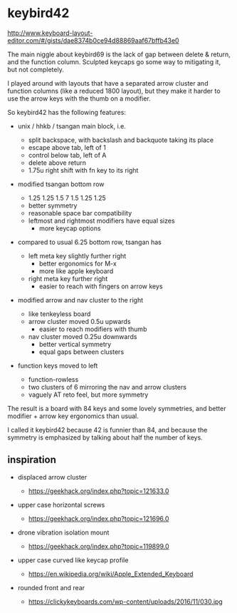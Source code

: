 keybird42
=========

http://www.keyboard-layout-editor.com/#/gists/dae8374b0ce94d88869aaf67bffb43e0

The main niggle about keybird69 is the lack of gap between delete &
return, and the function column. Sculpted keycaps go some way to
mitigating it, but not completely.

I played around with layouts that have a separated arrow cluster and
function columns (like a reduced 1800 layout), but they make it harder
to use the arrow keys with the thumb on a modifier.

So keybird42 has the following features:

  * unix / hhkb / tsangan main block, i.e.
      - split backspace, with backslash and backquote taking its place
      - escape above tab, left of 1
      - control below tab, left of A
      - delete above return
      - 1.75u right shift with fn key to its right

  * modified tsangan bottom row
      - 1.25 1.25 1.5 7 1.5 1.25 1.25
      - better symmetry
      - reasonable space bar compatibility
      - leftmost and rightmost modifiers have equal sizes
          + more keycap options

  * compared to usual 6.25 bottom row, tsangan has
      - left meta key slightly further right
          + better ergonomics for M-x
          + more like apple keyboard
      - right meta key further right
          + easier to reach with fingers on arrow keys

  * modified arrow and nav cluster to the right
      - like tenkeyless board
      - arrow cluster moved 0.5u upwards
          + easier to reach modifiers with thumb
      - nav cluster moved 0.25u downwards
          + better vertical symmetry
          + equal gaps between clusters

  * function keys moved to left
      - function-rowless
      - two clusters of 6 mirroring the nav and arrow clusters
      - vaguely AT reto feel, but more symmetry

The result is a board with 84 keys and some lovely symmetries,
and better modifier + arrow key ergonomics than usual.

I called it keybird42 because 42 is funnier than 84, and because the
symmetry is emphasized by talking about half the number of keys.


inspiration
-----------

  * displaced arrow cluster
      - https://geekhack.org/index.php?topic=121633.0

  * upper case horizontal screws
      - https://geekhack.org/index.php?topic=121696.0

  * drone vibration isolation mount
      - https://geekhack.org/index.php?topic=119899.0

  * upper case curved like keycap profile
      - https://en.wikipedia.org/wiki/Apple_Extended_Keyboard

  * rounded front and rear
      - https://clickykeyboards.com/wp-content/uploads/2016/11/030.jpg

